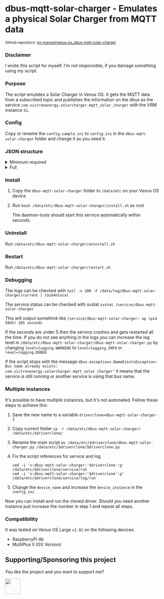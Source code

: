 # dbus-mqtt-solar-charger - Emulates a physical Solar Charger from MQTT data

<small>GitHub repository: [mr-manuel/venus-os_dbus-mqtt-solar-charger](https://github.com/mr-manuel/venus-os_dbus-mqtt-solar-charger)</small>

### Disclaimer

I wrote this script for myself. I'm not responsible, if you damage something using my script.


### Purpose

The script emulates a Solar Charger in Venus OS. It gets the MQTT data from a subscribed topic and publishes the information on the dbus as the service `com.victronenergy.solarcharger.mqtt_solar_charger` with the VRM instance `51`.


### Config

Copy or rename the `config.sample.ini` to `config.ini` in the `dbus-mqtt-solar-charger` folder and change it as you need it.


### JSON structure

<details><summary>Minimum required</summary>

Single MTTP tracker
```json
{
    "Pv": {
        "V": 60.0
    },
    "Yield": {
        "Power": 120.0
    },
    "Dc": {
        "0": {
            "Current": 10.0,
            "Voltage": 12.0
        }
    }
}
```

OR

Multiple MPPT tracker (min 2, max 4)
```json
{
    "Pv": {
        "0": {
            "V": 60.0,
            "P": 10.0
        },
        "1": {
            "V": 60.0,
            "P": 20.0
        },
        "2": {
            "V": 60.0,
            "P": 30.0
        },
        "3": {
            "V": 60.0,
            "P": 40.0
        }
    },
    "Dc": {
        "0": {
            "Voltage": 12.0,
            "Current": 8.33
        }
    }
}
```
</details>

<details><summary>Full</summary>

See [dbus](https://github.com/victronenergy/venus/wiki/dbus#solar-chargers) documentation for value description.

```json
{
    "NrOfTrackers": 4,                           --> Int - Number of MPPT trackers, calculated if not set
    "Pv": {
        "0": {
            "V": 60.0,                           --> Float - Voltage of 1. MPPT tracker
            "P": 10.0                            --> Float - Power of 1. MPPT tracker
        },
        "1": {
            "V": 60.0,                           --> Float - Voltage of 2. MPPT tracker
            "P": 20.0                            --> Float - Power of 2. MPPT tracker
        },
        "2": {
            "V": 60.0,                           --> Float - Voltage of 3. MPPT tracker
            "P": 30.0                            --> Float - Power of 3. MPPT tracker
        },
        "3": {
            "V": 60.0,                           --> Float - Voltage of 4. MPPT tracker
            "P": 40.0                            --> Float - Power of 4. MPPT tracker
        }
    },
    "Yield": {
        "Power": 180,                            --> Float - Power of single MTTP tracker or sum of all trackers. Calculated in multiple MTTP tracker mode, if not set
        "User": 30,                              --> Int - kWh produced until reset
        "System": 30                             --> Int - kWh produced until now (lifetime)
    },
    "Dc": {
        "0": {
            "Current": 15,                       --> Float - Battery current
            "Voltage": 12                        --> Float - Battery voltage
        }
    },
    "Link": {
        "NetworkMode": "0x1",                    --> See dbus documentation
        "BatteryCurrent": 0.0,                   --> See dbus documentation
        "ChargeCurrent": 0.0,                    --> See dbus documentation
        "ChargeVoltage": 0.0,                    --> See dbus documentation
        "NetworkStatus": "0x04",                 --> See dbus documentation
        "TemperatureSense": 20.0,                --> See dbus documentation
        "TemperatureSenseActive": 0,             --> See dbus documentation
        "VoltageSense": 80.0,                    --> See dbus documentation
        "VoltageSenseActive": 0,                 --> See dbus documentation
    },
    "Settings": {
        "BmsPresent": 0,                         --> See dbus documentation
        "ChargeCurrentLimit": 120.0              --> Float - Maximum charge current
    },
    "Load": {
        "State": 0,                              --> Int - Whether the load is on or of
        "I": 0.0                                 --> Float - Current from the load output
    },
    "ErrorCode": 0,                              --> See dbus documentation
    "State": 3,                                  --> See dbus documentation
    "Mode": 4,                                   --> 0 = On; 4 = Off
    "MppOperationMode": 2,                       --> 0 = Off; 1 = Voltage or Current limited; 2 = MPPT Tracker active
    "DeviceOffReason": "",                       --> See dbus documentation
    "Relay": {
        "0": {
            "State": 0                           --> See dbus documentation
        }
    },
    "History": {
        "Daily": {                               --> Daily history
            "0": {                               --> String - Today
                "Yield": 11,                     --> Float - kWh of today
                "Consumption": 22,               --> Int - kWh of today
                "MaxPower": 33,                  --> Float - Watt peak of today
                "MaxPvVoltage": 44,              --> Float - Volt peak of today
                "MinBatteryVoltage": 55,         --> Float - Min battery voltage of today
                "MaxBatteryVoltage": 66,         --> Float - Max battery voltage of today
                "MaxBatteryCurrent": 77,         --> Float - Max battery current of today
                "TimeInBulk": 3600,              --> Int - Seconds in bulk mode of today
                "TimeInAbsorption": 1800,        --> Int - Seconds in absorption mode of today
                "TimeInFloat": 900,              --> Int - Seconds in float mode of today
                "LastError1": 1,                 --> Int - Last error of today - See dbus documentation /ErrorCode
                "LastError2": 2,                 --> Int - Second last error of today - See dbus documentation /ErrorCode
                "LastError3": 3,                 --> Int - Thrid last error of today - See dbus documentation /ErrorCode
                "LastError4": 4,                 --> Int - Fourth last error of today - See dbus documentation /ErrorCode
                "Pv": {
                    "0": {                       --> MPPT tracker number 1
                        "Yield": 1,              --> Float - kWh of today for MPPT tracker 1
                        "MaxPower": 11,          --> Float - Watt peak of today for MPPT tracker 1
                        "MaxVoltage": 111        --> Float - Volt peak of today for MPPT tracker 1
                    },
                    "1": {                       --> MPPT tracker number 2
                        "Yield": 2,              --> Float - kWh of today for MPPT tracker 2
                        "MaxPower": 22,          --> Float - Watt peak of today for MPPT tracker 2
                        "MaxVoltage": 222        --> Float - Volt peak of today for MPPT tracker 2
                    },
                    "2": {                       --> MPPT tracker number 3
                        "Yield": 3,              --> Float - kWh of today for MPPT tracker 3
                        "MaxPower": 33,          --> Float - Watt peak of today for MPPT tracker 3
                        "MaxVoltage": 333        --> Float - Volt peak of today for MPPT tracker 3
                    },
                    "3": {                       --> MPPT tracker number 4
                        "Yield": 4,              --> Float - kWh of today for MPPT tracker 4
                        "MaxPower": 44,          --> Float - Watt peak of today for MPPT tracker 4
                        "MaxVoltage": 444        --> Float - Volt peak of today for MPPT tracker 4
                    }
                }
            },
            "1": {                               --> String - Yesterday
                "Yield": 11,                     --> Float - kWh of yesterday
                "Consumption": 22,               --> Int - kWh of yesterday
                "MaxPower": 33,                  --> Float - Watt peak of yesterday
                "MaxPvVoltage": 44,              --> Float - Volt peak of yesterday
                "MinBatteryVoltage": 55,         --> Float - Min battery voltage of yesterday
                "MaxBatteryVoltage": 66,         --> Float - Max battery voltage of yesterday
                "MaxBatteryCurrent": 77,         --> Float - Max battery current of yesterday
                "TimeInBulk": 3600,              --> Int - Seconds in bulk mode of yesterday
                "TimeInAbsorption": 1800,        --> Int - Seconds in absorption mode of yesterday
                "TimeInFloat": 900,              --> Int - Seconds in float mode of yesterday
                "LastError1": 1,                 --> Int - Last error of yesterday - See dbus documentation /ErrorCode
                "LastError2": 2,                 --> Int - Second last error of yesterday - See dbus documentation /ErrorCode
                "LastError3": 3,                 --> Int - Thrid last error of yesterday - See dbus documentation /ErrorCode
                "LastError4": 4,                 --> Int - Fourth last error of yesterday - See dbus documentation /ErrorCode
                "Pv": {
                    "0": {                       --> MPPT tracker number 1
                        "Yield": 1,              --> Float - kWh of yesterday for MPPT tracker 1
                        "MaxPower": 11,          --> Float - Watt peak of yesterday for MPPT tracker 1
                        "MaxVoltage": 111        --> Float - Volt peak of yesterday for MPPT tracker 1
                    },
                    "1": {                       --> MPPT tracker number 2
                        "Yield": 2,              --> Float - kWh of yesterday for MPPT tracker 2
                        "MaxPower": 22,          --> Float - Watt peak of yesterday for MPPT tracker 2
                        "MaxVoltage": 222        --> Float - Volt peak of yesterday for MPPT tracker 2
                    },
                    "2": {                       --> MPPT tracker number 3
                        "Yield": 3,              --> Float - kWh of yesterday for MPPT tracker 3
                        "MaxPower": 33,          --> Float - Watt peak of yesterday for MPPT tracker 3
                        "MaxVoltage": 333        --> Float - Volt peak of yesterday for MPPT tracker 3
                    },
                    "3": {                       --> MPPT tracker number 4
                        "Yield": 4,              --> Float - kWh of yesterday for MPPT tracker 4
                        "MaxPower": 44,          --> Float - Watt peak of yesterday for MPPT tracker 4
                        "MaxVoltage": 444        --> Float - Volt peak of yesterday for MPPT tracker 4
                    }
                }
            },
            "2": {                               --> String - 2 days ago
                "Yield": 11,                     --> Float - kWh of 2 days ago
                "Consumption": 22,               --> Int - kWh of 2 days ago
                "MaxPower": 33,                  --> Float - Watt peak of 2 days ago
                "MaxPvVoltage": 44,              --> Float - Volt peak of 2 days ago
                "MinBatteryVoltage": 55,         --> Float - Min battery voltage of 2 days ago
                "MaxBatteryVoltage": 66,         --> Float - Max battery voltage of 2 days ago
                "MaxBatteryCurrent": 77,         --> Float - Max battery current of 2 days ago
                "TimeInBulk": 3600,              --> Int - Seconds in bulk mode of 2 days ago
                "TimeInAbsorption": 1800,        --> Int - Seconds in absorption mode of 2 days ago
                "TimeInFloat": 900,              --> Int - Seconds in float mode of 2 days ago
                "LastError1": 1,                 --> Int - Last error of 2 days ago - See dbus documentation /ErrorCode
                "LastError2": 2,                 --> Int - Second last error of 2 days ago - See dbus documentation /ErrorCode
                "LastError3": 3,                 --> Int - Thrid last error of 2 days ago - See dbus documentation /ErrorCode
                "LastError4": 4,                 --> Int - Fourth last error of 2 days ago - See dbus documentation /ErrorCode
                "Pv": {
                    "0": {                       --> MPPT tracker number 1
                        "Yield": 1,              --> Float - kWh of 2 days ago for MPPT tracker 1
                        "MaxPower": 11,          --> Float - Watt peak of 2 days ago for MPPT tracker 1
                        "MaxVoltage": 111        --> Float - Volt peak of 2 days ago for MPPT tracker 1
                    },
                    "1": {                       --> MPPT tracker number 2
                        "Yield": 2,              --> Float - kWh of 2 days ago for MPPT tracker 2
                        "MaxPower": 22,          --> Float - Watt peak of 2 days ago for MPPT tracker 2
                        "MaxVoltage": 222        --> Float - Volt peak of 2 days ago for MPPT tracker 2
                    },
                    "2": {                       --> MPPT tracker number 3
                        "Yield": 3,              --> Float - kWh of 2 days ago for MPPT tracker 3
                        "MaxPower": 33,          --> Float - Watt peak of 2 days ago for MPPT tracker 3
                        "MaxVoltage": 333        --> Float - Volt peak of 2 days ago for MPPT tracker 3
                    },
                    "3": {                       --> MPPT tracker number 4
                        "Yield": 4,              --> Float - kWh of 2 days ago for MPPT tracker 4
                        "MaxPower": 44,          --> Float - Watt peak of 2 days ago for MPPT tracker 4
                        "MaxVoltage": 444        --> Float - Volt peak of 2 days ago for MPPT tracker 4
                    }
                }
            }
        },
        "Overall": {                             --> Lifetime history
            "DaysAvailable": 3,                  --> Fetched from config.ini from "history_days"
            "MaxPvVoltage": 44,                  --> Float - Max PV voltage in lifetime
            "MaxBatteryVoltage": 14,             --> Float - Max PV voltage in lifetime
            "MinBatteryVoltage": 11,             --> Float - Max PV voltage in lifetime
            "LastError1": 1,                     --> Int - Last error - See dbus documentation /ErrorCode
            "LastError2": 2,                     --> Int - Second last error - See dbus documentation /ErrorCode
            "LastError3": 3,                     --> Int - Thrid last error - See dbus documentation /ErrorCode
            "LastError4": 4                      --> Int - Fourth last error - See dbus documentation /ErrorCode
        }
    }
}
```
</details>


### Install

1. Copy the `dbus-mqtt-solar-charger` folder to `/data/etc` on your Venus OS device

2. Run `bash /data/etc/dbus-mqtt-solar-charger/install.sh` as root

   The daemon-tools should start this service automatically within seconds.

### Uninstall

Run `/data/etc/dbus-mqtt-solar-charger/uninstall.sh`

### Restart

Run `/data/etc/dbus-mqtt-solar-charger/restart.sh`

### Debugging

The logs can be checked with `tail -n 100 -F /data/log/dbus-mqtt-solar-charger/current | tai64nlocal`

The service status can be checked with svstat `svstat /service/dbus-mqtt-solar-charger`

This will output somethink like `/service/dbus-mqtt-solar-charger: up (pid 5845) 185 seconds`

If the seconds are under 5 then the service crashes and gets restarted all the time. If you do not see anything in the logs you can increase the log level in `/data/etc/dbus-mqtt-solar-charger/dbus-mqtt-solar-charger.py` by changing `level=logging.WARNING` to `level=logging.INFO` or `level=logging.DEBUG`

If the script stops with the message `dbus.exceptions.NameExistsException: Bus name already exists: com.victronenergy.solarcharger.mqtt_solar_charger"` it means that the service is still running or another service is using that bus name.

### Multiple instances

It's possible to have multiple instances, but it's not automated. Follow these steps to achieve this:

1. Save the new name to a variable `driverclone=dbus-mqtt-solar-charger-2`

2. Copy current folder `cp -r /data/etc/dbus-mqtt-solar-charger/ /data/etc/$driverclone/`

3. Rename the main script `mv /data/etc/$driverclone/dbus-mqtt-solar-charger.py /data/etc/$driverclone/$driverclone.py`

4. Fix the script references for service and log
    ```
    sed -i 's:dbus-mqtt-solar-charger:'$driverclone':g' /data/etc/$driverclone/service/run
    sed -i 's:dbus-mqtt-solar-charger:'$driverclone':g' /data/etc/$driverclone/service/log/run
    ```

5. Change the `device_name` and increase the `device_instance` in the `config.ini`

Now you can install and run the cloned driver. Should you need another instance just increase the number in step 1 and repeat all steps.

### Compatibility

It was tested on Venus OS Large `v2.92` on the following devices:

* RaspberryPi 4b
* MultiPlus II (GX Version)


## Supporting/Sponsoring this project

You like the project and you want to support me?

[<img src="https://github.md0.eu/uploads/donate-button.svg" height="50">](https://www.paypal.com/donate/?hosted_button_id=3NEVZBDM5KABW)
